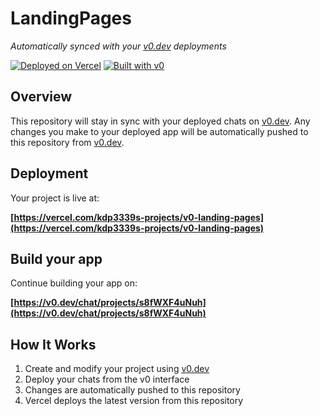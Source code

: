 # LandingPages

*Automatically synced with your [v0.dev](https://v0.dev) deployments*

[![Deployed on Vercel](https://img.shields.io/badge/Deployed%20on-Vercel-black?style=for-the-badge&logo=vercel)](https://vercel.com/kdp3339s-projects/v0-landing-pages)
[![Built with v0](https://img.shields.io/badge/Built%20with-v0.dev-black?style=for-the-badge)](https://v0.dev/chat/projects/s8fWXF4uNuh)

## Overview

This repository will stay in sync with your deployed chats on [v0.dev](https://v0.dev).
Any changes you make to your deployed app will be automatically pushed to this repository from [v0.dev](https://v0.dev).

## Deployment

Your project is live at:

**[https://vercel.com/kdp3339s-projects/v0-landing-pages](https://vercel.com/kdp3339s-projects/v0-landing-pages)**

## Build your app

Continue building your app on:

**[https://v0.dev/chat/projects/s8fWXF4uNuh](https://v0.dev/chat/projects/s8fWXF4uNuh)**

## How It Works

1. Create and modify your project using [v0.dev](https://v0.dev)
2. Deploy your chats from the v0 interface
3. Changes are automatically pushed to this repository
4. Vercel deploys the latest version from this repository